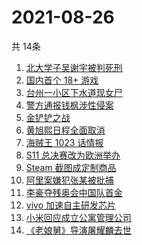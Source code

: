 # 2021-08-26
  共 14条

  <!-- BEGIN -->
  <!-- 最后更新时间:Thu Aug 26 2021 04:13:17 GMT+0000 (Coordinated Universal Time) -->
  1. [北大学子吴谢宇被判死刑](https://www.zhihu.com/search?q=吴谢宇)
1. [国内首个 18+ 游戏](https://www.zhihu.com/search?q=光与夜之恋)
1. [台州一小区下水道现女尸 ](https://www.zhihu.com/search?q=台州女尸)
1. [警方通报钱枫涉性侵案](https://www.zhihu.com/search?q=钱枫)
1. [金铲铲之战](https://www.zhihu.com/search?q=金铲铲之战)
1. [黄旭熙日程全面取消](https://www.zhihu.com/search?q=黄旭熙)
1. [海贼王 1023 话情报](https://www.zhihu.com/search?q=海贼王)
1. [S11 总决赛改为欧洲举办](https://www.zhihu.com/search?q=s11全球总决赛)
1. [Steam 截图成定制商品](https://www.zhihu.com/search?q=steam)
1. [阿里案嫌犯张某被批捕 ](https://www.zhihu.com/search?q=阿里张某)
1. [李豪夺残奥会中国队首金](https://www.zhihu.com/search?q=李豪)
1. [vivo 加速自主研发芯片](https://www.zhihu.com/search?q=vivo芯片)
1. [小米回应成立公寓管理公司](https://www.zhihu.com/search?q=小米公寓)
1. [《老娘舅》导演屠耀麟去世](https://www.zhihu.com/search?q=屠耀麟)
  <!-- END -->
  